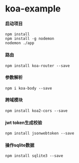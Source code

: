 <!--
 * @Author: lilunze
 * @LastEditors: lilunze
-->
# koa-example

#### 启动项目
```
npm install
npm install -g nodemon
nodemon ./app
```

#### 路由
```
npm install koa-router --save
```

#### 参数解析
```
npm i koa-body --save
```

#### 跨域模块
```
npm install koa2-cors --save
```

#### jwt token生成校验
```
npm install jsonwebtoken --save
```

#### 操作sqlite数据
```
npm install sqlite3 --save
```